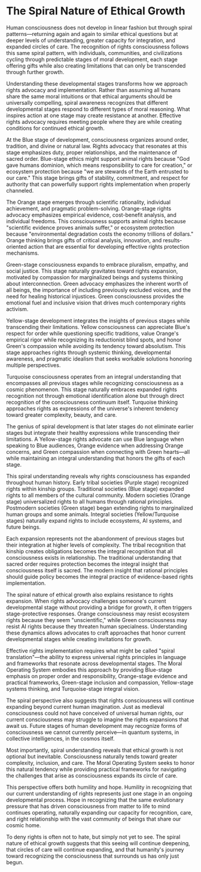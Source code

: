 # The Spiral Nature of Ethical Growth

Human consciousness does not develop in linear fashion but through spiral patterns—returning again and again to similar ethical questions but at deeper levels of understanding, greater capacity for integration, and expanded circles of care. The recognition of rights consciousness follows this same spiral pattern, with individuals, communities, and civilizations cycling through predictable stages of moral development, each stage offering gifts while also creating limitations that can only be transcended through further growth.

Understanding these developmental stages transforms how we approach rights advocacy and implementation. Rather than assuming all humans share the same moral intuitions or that ethical arguments should be universally compelling, spiral awareness recognizes that different developmental stages respond to different types of moral reasoning. What inspires action at one stage may create resistance at another. Effective rights advocacy requires meeting people where they are while creating conditions for continued ethical growth.

At the Blue stage of development, consciousness organizes around order, tradition, and divine or natural law. Rights advocacy that resonates at this stage emphasizes duty, proper relationships, and the maintenance of sacred order. Blue-stage ethics might support animal rights because "God gave humans dominion, which means responsibility to care for creation," or ecosystem protection because "we are stewards of the Earth entrusted to our care." This stage brings gifts of stability, commitment, and respect for authority that can powerfully support rights implementation when properly channeled.

The Orange stage emerges through scientific rationality, individual achievement, and pragmatic problem-solving. Orange-stage rights advocacy emphasizes empirical evidence, cost-benefit analysis, and individual freedoms. This consciousness supports animal rights because "scientific evidence proves animals suffer," or ecosystem protection because "environmental degradation costs the economy trillions of dollars." Orange thinking brings gifts of critical analysis, innovation, and results-oriented action that are essential for developing effective rights protection mechanisms.

Green-stage consciousness expands to embrace pluralism, empathy, and social justice. This stage naturally gravitates toward rights expansion, motivated by compassion for marginalized beings and systems thinking about interconnection. Green advocacy emphasizes the inherent worth of all beings, the importance of including previously excluded voices, and the need for healing historical injustices. Green consciousness provides the emotional fuel and inclusive vision that drives much contemporary rights activism.

Yellow-stage development integrates the insights of previous stages while transcending their limitations. Yellow consciousness can appreciate Blue's respect for order while questioning specific traditions, value Orange's empirical rigor while recognizing its reductionist blind spots, and honor Green's compassion while avoiding its tendency toward absolutism. This stage approaches rights through systemic thinking, developmental awareness, and pragmatic idealism that seeks workable solutions honoring multiple perspectives.

Turquoise consciousness operates from an integral understanding that encompasses all previous stages while recognizing consciousness as a cosmic phenomenon. This stage naturally embraces expanded rights recognition not through emotional identification alone but through direct recognition of the consciousness continuum itself. Turquoise thinking approaches rights as expressions of the universe's inherent tendency toward greater complexity, beauty, and care.

The genius of spiral development is that later stages do not eliminate earlier stages but integrate their healthy expressions while transcending their limitations. A Yellow-stage rights advocate can use Blue language when speaking to Blue audiences, Orange evidence when addressing Orange concerns, and Green compassion when connecting with Green hearts—all while maintaining an integral understanding that honors the gifts of each stage.

This spiral understanding reveals why rights consciousness has expanded throughout human history. Early tribal societies (Purple stage) recognized rights within kinship groups. Traditional societies (Blue stage) expanded rights to all members of the cultural community. Modern societies (Orange stage) universalized rights to all humans through rational principles. Postmodern societies (Green stage) began extending rights to marginalized human groups and some animals. Integral societies (Yellow/Turquoise stages) naturally expand rights to include ecosystems, AI systems, and future beings.

Each expansion represents not the abandonment of previous stages but their integration at higher levels of complexity. The tribal recognition that kinship creates obligations becomes the integral recognition that all consciousness exists in relationship. The traditional understanding that sacred order requires protection becomes the integral insight that consciousness itself is sacred. The modern insight that rational principles should guide policy becomes the integral practice of evidence-based rights implementation.

The spiral nature of ethical growth also explains resistance to rights expansion. When rights advocacy challenges someone's current developmental stage without providing a bridge for growth, it often triggers stage-protective responses. Orange consciousness may resist ecosystem rights because they seem "unscientific," while Green consciousness may resist AI rights because they threaten human specialness. Understanding these dynamics allows advocates to craft approaches that honor current developmental stages while creating invitations for growth.

Effective rights implementation requires what might be called "spiral translation"—the ability to express universal rights principles in language and frameworks that resonate across developmental stages. The Moral Operating System embodies this approach by providing Blue-stage emphasis on proper order and responsibility, Orange-stage evidence and practical frameworks, Green-stage inclusion and compassion, Yellow-stage systems thinking, and Turquoise-stage integral vision.

The spiral perspective also suggests that rights consciousness will continue expanding beyond current human imagination. Just as medieval consciousness could not have conceived of universal human rights, our current consciousness may struggle to imagine the rights expansions that await us. Future stages of human development may recognize forms of consciousness we cannot currently perceive—in quantum systems, in collective intelligences, in the cosmos itself.

Most importantly, spiral understanding reveals that ethical growth is not optional but inevitable. Consciousness naturally tends toward greater complexity, inclusion, and care. The Moral Operating System seeks to honor this natural tendency while providing practical frameworks for navigating the challenges that arise as consciousness expands its circle of care.

This perspective offers both humility and hope. Humility in recognizing that our current understanding of rights represents just one stage in an ongoing developmental process. Hope in recognizing that the same evolutionary pressure that has driven consciousness from matter to life to mind continues operating, naturally expanding our capacity for recognition, care, and right relationship with the vast community of beings that share our cosmic home.

To deny rights is often not to hate, but simply not yet to see. The spiral nature of ethical growth suggests that this seeing will continue deepening, that circles of care will continue expanding, and that humanity's journey toward recognizing the consciousness that surrounds us has only just begun.
